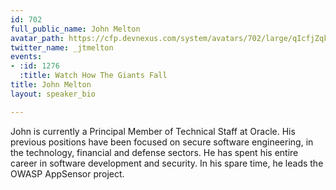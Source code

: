 ```yaml
---
id: 702
full_public_name: John Melton
avatar_path: https://cfp.devnexus.com/system/avatars/702/large/qIcfjZqk_400x400.jpg?1504289292
twitter_name: _jtmelton
events:
- :id: 1276
  :title: Watch How The Giants Fall
title: John Melton
layout: speaker_bio

---
```

John is currently a Principal Member of Technical Staff at Oracle. His previous positions have been focused on secure software engineering, in the technology, financial and defense sectors. He has spent his entire career in software development and security. In his spare time, he leads the OWASP AppSensor project.